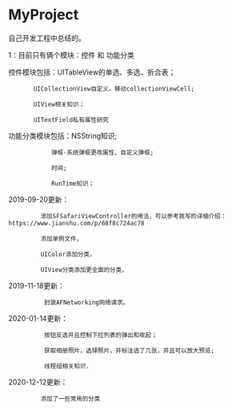 # MyProject
自己开发工程中总结的。

1：目前只有俩个模块：控件 和 功能分类

控件模块包括：UITableView的单选、多选、折合表；

           UICollectionView自定义，移动collectionViewCell;
           
           UIView相关知识；
           
           UITextField私有属性研究
        
功能分类模块包括：NSString知识;

                弹框-系统弹框更改属性、自定义弹框;
                
                时间;
                
                RunTime知识；
                
 2019-09-20更新：
 
             添加SFSafariViewController的用法，可以参考我写的详细介绍：https://www.jianshu.com/p/68f8c724ac78
             
             添加单例文件，
             
             UIColor添加分类，
             
             UIView分类添加更全面的分类，
             
2019-11-18更新：
                      
              封装AFNetworking网络请求。
        
2020-01-14更新：

              按钮反选并且控制下拉列表的弹出和收起；
              
              获取相册照片，选择照片，并标注选了几张，并且可以放大预览;
              
              线程组相关知识.

2020-12-12更新：
             
             添加了一些常用的分类
              
